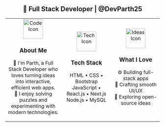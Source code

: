 <h2 align="center">🚀 Full Stack Developer | @DevParth25</h2>

<div align="center">

<table>
  <tr>
    <td align="center" width="300">
      <img src="https://img.icons8.com/fluency/96/code.png" width="64" height="64" alt="Code Icon" />
      <h3>About Me</h3>
      <p>
        👋 I'm Parth, a Full Stack Developer who loves turning ideas into interactive, efficient web apps.<br />
        🧩 I enjoy solving puzzles and experimenting with modern technologies.
      </p>
    </td>
    <td align="center" width="300">
      <img src="https://img.icons8.com/fluency/96/laptop-coding.png" width="64" height="64" alt="Tech Icon" />
      <h3>Tech Stack</h3>
      <p>
        HTML • CSS • Bootstrap <br />
        JavaScript • React.js • Next.js <br />
        Node.js • MySQL
      </p>
    </td>
    <td align="center" width="300">
      <img src="https://img.icons8.com/fluency/96/light-on.png" width="64" height="64" alt="Ideas Icon" />
      <h3>What I Love</h3>
      <p>
        ⚙️ Building full-stack apps<br />
        🎨 Crafting smooth UI/UX<br />
        🧠 Exploring open-source ideas
      </p>
    </td>
  </tr>
</table>

</div>
